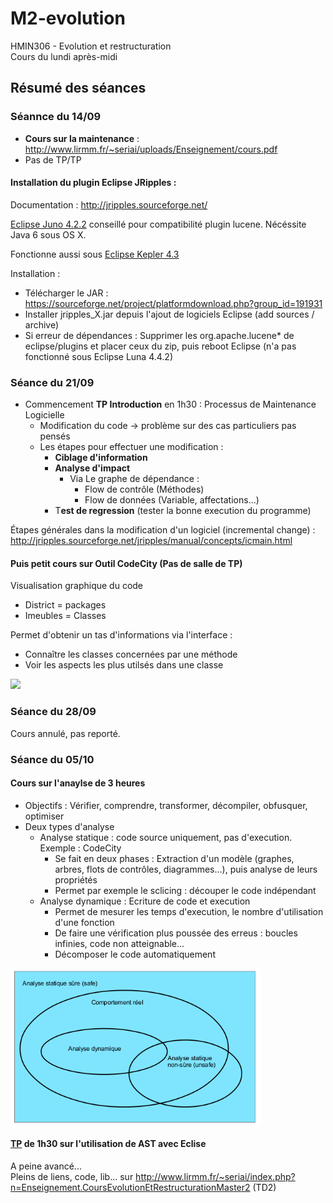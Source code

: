 # M2-evolution
HMIN306 - Evolution et restructuration  
Cours du lundi après-midi

## Résumé des séances

### Séannce du 14/09

- **Cours sur la maintenance** : http://www.lirmm.fr/~seriai/uploads/Enseignement/cours.pdf
- Pas de TP/TP

#### Installation du plugin Eclipse JRipples : 

Documentation : http://jripples.sourceforge.net/  

[Eclipse Juno 4.2.2](https://www.eclipse.org/downloads/packages/eclipse-classic-422/junosr2) conseillé pour compatibilité plugin lucene. Nécéssite Java 6 sous OS X.

Fonctionne aussi sous [Eclipse Kepler 4.3](http://www.eclipse.org/downloads/packages/release/Kepler/SR2)

Installation :
  - Télécharger le JAR : https://sourceforge.net/project/platformdownload.php?group_id=191931
  - Installer jripples_X.jar depuis l'ajout de logiciels Eclipse (add sources / archive)
  - Si erreur de dépendances : Supprimer les org.apache.lucene* de eclipse/plugins et placer ceux du zip, puis reboot Eclipse (n'a pas fonctionné sous Eclipse Luna 4.4.2)

### Séance du 21/09

- Commencement **TP Introduction**  en 1h30 : Processus de Maintenance Logicielle
  - Modification du code -> problème sur des cas particuliers pas pensés
  - Les étapes pour effectuer une modification :
    - **Ciblage d'information**
    - **Analyse d'impact**
      - Via Le graphe de dépendance :
        - Flow de contrôle (Méthodes)
        - Flow de données (Variable, affectations...)
    - T**est de regression** (tester la bonne execution du programme)

Étapes générales dans la modification d'un logiciel (incremental change) :  
http://jripples.sourceforge.net/jripples/manual/concepts/icmain.html

#### Puis petit cours sur **Outil CodeCity** (Pas de salle de TP)
Visualisation graphique du code
- District = packages
- Imeubles = Classes

Permet d'obtenir un tas d'informations via l'interface :
- Connaître les classes concernées par une méthode
- Voir les aspects les plus utilsés dans une classe

<img src="http://www.inf.usi.ch/phd/wettel/pics/codecity_screenshot.png" width="400px">  

### Séance du 28/09
Cours annulé, pas reporté.

### Séance du 05/10
#### Cours sur l'anaylse de 3 heures
- Objectifs : Vérifier, comprendre, transformer, décompiler, obfusquer, optimiser
- Deux types d'analyse
  - Analyse statique : code source uniquement, pas d'execution. Exemple : CodeCity
    - Se fait en deux phases : Extraction d'un modèle (graphes, arbres, flots de contrôles, diagrammes...), puis analyse de leurs propriétés
    - Permet par exemple le sclicing : découper le code indépendant
  - Analyse dynamique : Ecriture de code et execution
    - Permet de mesurer les temps d'execution, le nombre d'utilisation d'une fonction
    - De faire une vérification plus poussée des erreus : boucles infinies, code non atteignable...
    - Décomposer le code automatiquement

<img src="https://github.com/Doelia/M2-evolution/raw/master/cours/c21.png" width="400px">  

#### [TP](http://www.lirmm.fr/~seriai/uploads/Enseignement/TdEvol2.pdf) de 1h30 sur l'utilisation de AST avec Eclise
A peine avancé...  
Pleins de liens, code, lib... sur http://www.lirmm.fr/~seriai/index.php?n=Enseignement.CoursEvolutionEtRestructurationMaster2 (TD2)
